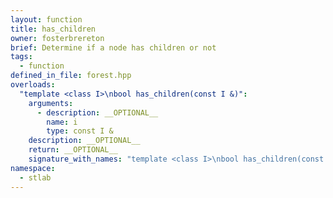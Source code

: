 ```yaml
---
layout: function
title: has_children
owner: fosterbrereton
brief: Determine if a node has children or not
tags:
  - function
defined_in_file: forest.hpp
overloads:
  "template <class I>\nbool has_children(const I &)":
    arguments:
      - description: __OPTIONAL__
        name: i
        type: const I &
    description: __OPTIONAL__
    return: __OPTIONAL__
    signature_with_names: "template <class I>\nbool has_children(const I & i)"
namespace:
  - stlab
---
```

